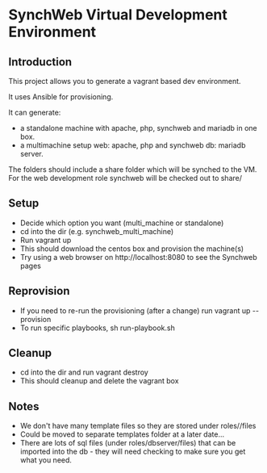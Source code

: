 # SynchWeb Virtual Development Environment

## Introduction
This project allows you to generate a vagrant based dev environment.

It uses Ansible for provisioning.

It can generate:
- a standalone machine with apache, php, synchweb and mariadb in one box.
- a multimachine setup web: apache, php and synchweb db: mariadb server.

The folders should include a share folder which will be synched to the VM.
For the web development role synchweb will be checked out to share/

## Setup
* Decide which option you want (multi_machine or standalone)
* cd into the dir (e.g. synchweb_multi_machine)
* Run vagrant up
* This should download the centos box and provision the machine(s)
* Try using a web browser on http://localhost:8080 to see the Synchweb pages

## Reprovision
* If you need to re-run the provisioning (after a change) run vagrant up --provision
* To run specific playbooks, sh run-playbook.sh <name of playbook>

## Cleanup
* cd into the dir and run vagrant destroy
* This should cleanup and delete the vagrant box

## Notes 
* We don't have many template files so they are stored under roles/<role>/files
* Could be moved to separate templates folder at a later date...
* There are lots of sql files (under roles/dbserver/files) that can be imported into the db - they will need checking to make sure you get what you need. 
